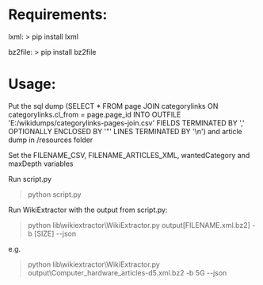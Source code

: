 # Requirements:

lxml:
	> pip install lxml
	
bz2file:
	> pip install bz2file

# Usage:

Put the sql dump (SELECT * FROM page JOIN categorylinks ON categorylinks.cl_from = page.page_id INTO OUTFILE 'E:/wikidumps/categorylinks-pages-join.csv' FIELDS TERMINATED BY ',' OPTIONALLY ENCLOSED BY '"' LINES TERMINATED BY '\n')
and article dump in /resources folder

Set the FILENAME_CSV, FILENAME_ARTICLES_XML, wantedCategory and maxDepth variables

Run script.py

> python script.py

Run WikiExtractor with the output from script.py:

> python lib\wikiextractor\WikiExtractor.py output\[FILENAME.xml.bz2] -b [SIZE] --json

e.g.
> python lib\wikiextractor\WikiExtractor.py output\Computer_hardware_articles-d5.xml.bz2 -b 5G --json